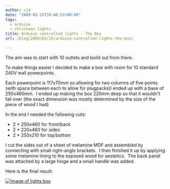 ```yaml
---
author: cjd
date: "2009-03-25T10:46:51+00:00"
tags:
  - arduino
  - christmas-lights
title: Arduino controlled lights - The Box
url: /blog/2009/03/25/arduino-controlled-lights-the-box/

---
```

The aim was to start with 10 outlets and build out from there.

To make things easier I decided to make a box with room for 10 standard 240V wall powerpoints.

Each powerpoint is 117x70mm so allowing for two columns of five points (with space between each to allow for plugpacks)I ended up with a base of 250x460mm.  I ended up making the box 220mm deep so that it wouldn't fall over (the exact dimension was mostly determined by the size of the piece of wood I had)

In the end I needed the following cuts:

- 2 \* 250x460 for front/back
- 2 \* 220x460 for sides
- 2 \* 250x210 for top/bottom  

I cut the sides out of a sheet of melamine MDF and assembled by connecting with small right-angle brackets.  I then finished it up by applying some melamine lining to the exposed wood for aestetics.  The back panel was attached by a large hinge and a small handle was added.

Here is the final result:  

[![Image of lights box](http://farm4.static.flickr.com/3644/3385976155_24fe88d5c0.jpg?v=0)](http://www.flickr.com/photos/74003126@N00/3385976155/)  
